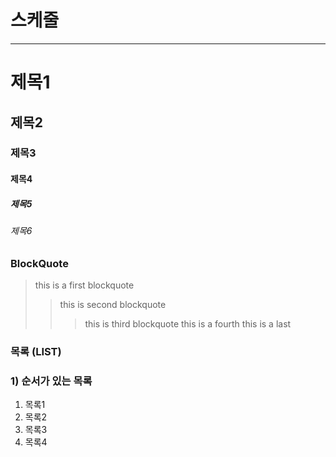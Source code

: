 # 스케줄

---
# 제목1

## 제목2

### 제목3

#### 제목4

##### 제목5

###### 제목6

### BlockQuote
> this is a first blockquote
> > this is second blockquote
> > > this is third blockquote
> > this is a fourth
> this is a last 

### 목록 (LIST)
### 1) 순서가 있는 목록
1. 목록1
2. 목록2
3. 목록3
4. 목록4
